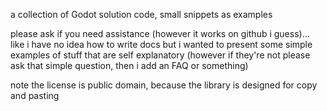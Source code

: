 a collection of Godot solution code, small snippets as examples

please ask if you need assistance (however it works on github i guess)... like i have no idea how to write docs but i wanted to present some simple examples of stuff that are self explanatory (however if they're not please ask that simple question, then i add an FAQ or something)

note the license is public domain, because the library is designed for copy and pasting
